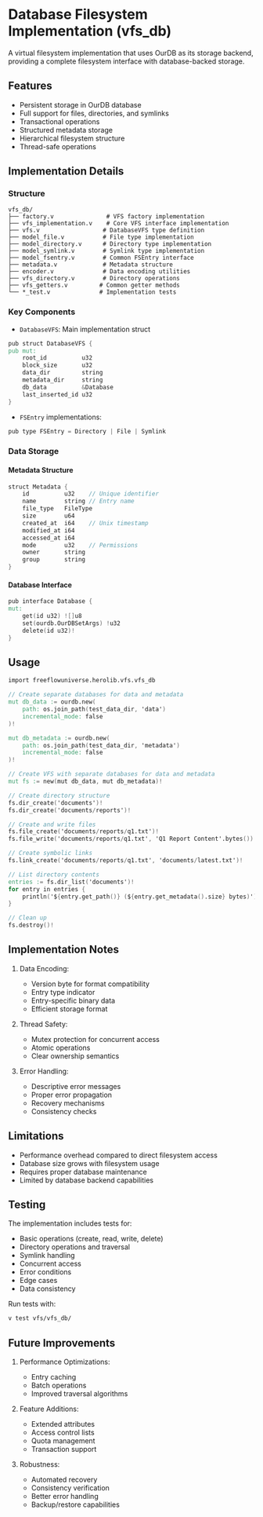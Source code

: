# Database Filesystem Implementation (vfs_db)

A virtual filesystem implementation that uses OurDB as its storage backend, providing a complete filesystem interface with database-backed storage.

## Features

- Persistent storage in OurDB database
- Full support for files, directories, and symlinks
- Transactional operations
- Structured metadata storage
- Hierarchical filesystem structure
- Thread-safe operations

## Implementation Details

### Structure
```
vfs_db/
├── factory.v               # VFS factory implementation
├── vfs_implementation.v    # Core VFS interface implementation
├── vfs.v                  # DatabaseVFS type definition
├── model_file.v           # File type implementation
├── model_directory.v      # Directory type implementation
├── model_symlink.v        # Symlink type implementation
├── model_fsentry.v        # Common FSEntry interface
├── metadata.v             # Metadata structure
├── encoder.v              # Data encoding utilities
├── vfs_directory.v        # Directory operations
├── vfs_getters.v         # Common getter methods
└── *_test.v              # Implementation tests
```

### Key Components

- `DatabaseVFS`: Main implementation struct
```v
pub struct DatabaseVFS {
pub mut:
    root_id          u32    
    block_size       u32    
    data_dir         string 
    metadata_dir     string 
    db_data          &Database
    last_inserted_id u32
}
```

- `FSEntry` implementations:
```v
pub type FSEntry = Directory | File | Symlink
```

### Data Storage

#### Metadata Structure
```v
struct Metadata {
    id          u32    // Unique identifier
    name        string // Entry name
    file_type   FileType
    size        u64
    created_at  i64    // Unix timestamp
    modified_at i64
    accessed_at i64
    mode        u32    // Permissions
    owner       string
    group       string
}
```

#### Database Interface
```v
pub interface Database {
mut:
    get(id u32) ![]u8
    set(ourdb.OurDBSetArgs) !u32
    delete(id u32)!
}
```

## Usage

```v
import freeflowuniverse.herolib.vfs.vfs_db

// Create separate databases for data and metadata
mut db_data := ourdb.new(
    path: os.join_path(test_data_dir, 'data')
    incremental_mode: false
)!

mut db_metadata := ourdb.new(
    path: os.join_path(test_data_dir, 'metadata')
    incremental_mode: false
)!

// Create VFS with separate databases for data and metadata
mut fs := new(mut db_data, mut db_metadata)!

// Create directory structure
fs.dir_create('documents')!
fs.dir_create('documents/reports')!

// Create and write files
fs.file_create('documents/reports/q1.txt')!
fs.file_write('documents/reports/q1.txt', 'Q1 Report Content'.bytes())!

// Create symbolic links
fs.link_create('documents/reports/q1.txt', 'documents/latest.txt')!

// List directory contents
entries := fs.dir_list('documents')!
for entry in entries {
    println('${entry.get_path()} (${entry.get_metadata().size} bytes)')
}

// Clean up
fs.destroy()!

```

## Implementation Notes

1. Data Encoding:
   - Version byte for format compatibility
   - Entry type indicator
   - Entry-specific binary data
   - Efficient storage format

2. Thread Safety:
   - Mutex protection for concurrent access
   - Atomic operations
   - Clear ownership semantics

3. Error Handling:
   - Descriptive error messages
   - Proper error propagation
   - Recovery mechanisms
   - Consistency checks

## Limitations

- Performance overhead compared to direct filesystem access
- Database size grows with filesystem usage
- Requires proper database maintenance
- Limited by database backend capabilities

## Testing

The implementation includes tests for:
- Basic operations (create, read, write, delete)
- Directory operations and traversal
- Symlink handling
- Concurrent access
- Error conditions
- Edge cases
- Data consistency

Run tests with:
```bash
v test vfs/vfs_db/
```

## Future Improvements

1. Performance Optimizations:
   - Entry caching
   - Batch operations
   - Improved traversal algorithms

2. Feature Additions:
   - Extended attributes
   - Access control lists
   - Quota management
   - Transaction support

3. Robustness:
   - Automated recovery
   - Consistency verification
   - Better error handling
   - Backup/restore capabilities
